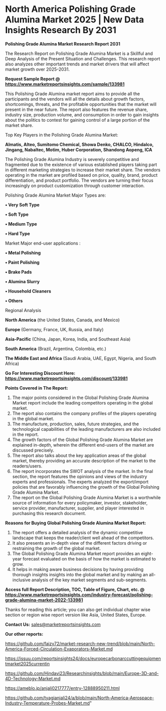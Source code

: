 # North America Polishing Grade Alumina Market 2025 | New Data Insights Research By 2031

<strong>Polishing Grade Alumina Market Research Report 2031</strong>

The Research Report on Polishing Grade Alumina Market is a Skillful and Deep Analysis of the Present Situation and Challenges. This research report also analyzes other important trends and market drivers that will affect market growth over 2025-2031.

<strong>Request Sample Report @ <a href=https://www.marketreportsinsights.com/sample/133981>https://www.marketreportsinsights.com/sample/133981</a></strong>

This Polishing Grade Alumina market report aims to provide all the participants and the vendors will all the details about growth factors, shortcomings, threats, and the profitable opportunities that the market will present in the near future. The report also features the revenue share, industry size, production volume, and consumption in order to gain insights about the politics to contest for gaining control of a large portion of the market share.

Top Key Players in the Polishing Grade Alumina Market:

<strong>Almatis, Alteo, Sumitomo Chemical, Showa Denko, CHALCO, Hindalco, Jingang, Nabaltec, Motim, Huber Corporation, Shandong Aopeng, ICA</strong>

The Polishing Grade Alumina Industry is severely competitive and fragmented due to the existence of various established players taking part in different marketing strategies to increase their market share. The vendors operating in the market are profiled based on price, quality, brand, product differentiation, and product portfolio. The vendors are turning their focus increasingly on product customization through customer interaction.

Polishing Grade Alumina Market Major Types are:

<strong>• Very Soft Type

• Soft Type

• Medium Type

• Hard Type</strong>

Market Major end-user applications :

<strong>• Metal Polishing

• Paint Polishing

• Brake Pads

• Alumina Slurry

• Household Cleaners

• Others</strong>

Regional Analysis

</u><strong><b>North America</b></strong> (the United States, Canada, and Mexico)

<strong><b>Europe </b></strong>(Germany, France, UK, Russia, and Italy)

<strong><b>Asia-Pacific</b></strong> (China, Japan, Korea, India, and Southeast Asia)

<strong><b>South America</b></strong> (Brazil, Argentina, Colombia, etc.)

<strong><b>The Middle East and Africa</b></strong> (Saudi Arabia, UAE, Egypt, Nigeria, and South Africa)

<strong>Go For Interesting Discount Here: <a href=https://www.marketreportsinsights.com/discount/133981>https://www.marketreportsinsights.com/discount/133981</a></strong>

<strong>Points Covered in The Report:</strong>
<ol>
  <li>The major points considered in the Global Polishing Grade Alumina Market report include the leading competitors operating in the global market.</li>
  <li>The report also contains the company profiles of the players operating in the global market.</li>
  <li>The manufacture, production, sales, future strategies, and the technological capabilities of the leading manufacturers are also included in the report.</li>
  <li>The growth factors of the Global Polishing Grade Alumina Market are explained in-depth, wherein the different end-users of the market are discussed precisely.</li>
  <li>The report also talks about the key application areas of the global market, thereby providing an accurate description of the market to the readers/users.</li>
  <li>The report incorporates the SWOT analysis of the market. In the final section, the report features the opinions and views of the industry experts and professionals. The experts analyzed the export/import policies that are favorably influencing the growth of the Global Polishing Grade Alumina Market.</li>
  <li>The report on the Global Polishing Grade Alumina Market is a worthwhile source of information for every policymaker, investor, stakeholder, service provider, manufacturer, supplier, and player interested in purchasing this research document.</li>
</ol>
<strong>Reasons for Buying Global Polishing Grade Alumina Market Report:</strong>

<ol>
  <li>The report offers a detailed analysis of the dynamic competitive landscape that keeps the reader/client well ahead of the competitors.</li>
  <li>It also presents an in-depth view of the different factors driving or restraining the growth of the global market.</li>
  <li>The Global Polishing Grade Alumina Market report provides an eight-year forecast evaluated on the basis of how the market is estimated to grow.</li>
  <li>It helps in making aware business decisions by having providing thorough insights insights into the global market and by making an all-inclusive analysis of the key market segments and sub-segments.</li>
</ol>
<strong>Access full Report Description, TOC, Table of Figure, Chart, etc. @ <a href=https://www.marketreportsinsights.com/industry-forecast/polishing-grade-alumina-market-2022-133981>https://www.marketreportsinsights.com/industry-forecast/polishing-grade-alumina-market-2022-133981</a></strong>


Thanks for reading this article; you can also get individual chapter wise section or region wise report version like Asia, United States, Europe.

<strong>Contact Us:</strong>
sales@marketreportsinsights.com

<strong>Our other reports:</strong>

<a href=https://github.com/faizy72/market-research-new-trend/blob/main/North-America-Forced-Circulation-Evaporators-Market.md>https://github.com/faizy72/market-research-new-trend/blob/main/North-America-Forced-Circulation-Evaporators-Market.md</a>

<a href=https://issuu.com/reportsinsights24/docs/europecarbonarccuttingequipmentmarket2025currentin>https://issuu.com/reportsinsights24/docs/europecarbonarccuttingequipmentmarket2025currentin</a>

<a href=https://github.com/Hindavi23/Researchinsights/blob/main/Europe-3D-and-4D-Technology-Market.md>https://github.com/Hindavi23/Researchinsights/blob/main/Europe-3D-and-4D-Technology-Market.md</a>

<a href=https://ameblo.jp/anjali0217777/entry-12888950211.html>https://ameblo.jp/anjali0217777/entry-12888950211.html</a>

<a href=https://github.com/tyagianjali24/a/blob/main/North-America-Aerospace-Industry-Temperature-Probes-Market.md>https://github.com/tyagianjali24/a/blob/main/North-America-Aerospace-Industry-Temperature-Probes-Market.md</a>"
